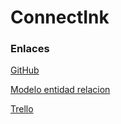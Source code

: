 # ConnectInk

### Enlaces

[GitHub](https://github.com/santicasalis/ConnectInk)

[Modelo entidad relacion](https://www.canva.com/design/DAF0zz98ldo/FRf1Sn4fIjnGQcAG5dqeHw/edit?utm_content=DAF0zz98ldo&utm_campaign=designshare&utm_medium=link2&utm_source=sharebutton)

[Trello](https://trello.com/invite/b/2vciOWLj/ATTI74a559a765795d4ac8e9f4c513c30963DC3EF68B/proyecto-final)
